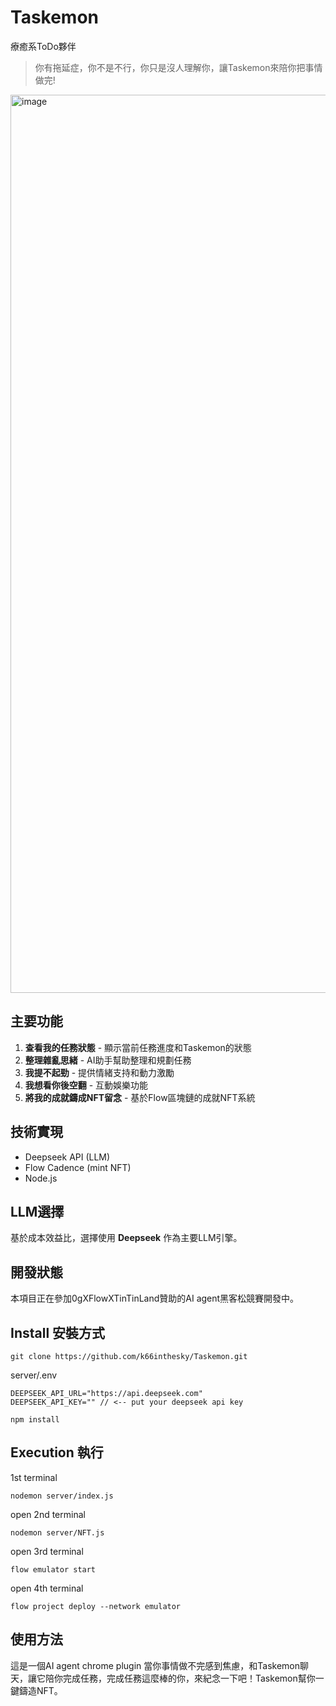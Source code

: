 # Taskemon
療癒系ToDo夥伴

> 你有拖延症，你不是不行，你只是沒人理解你，讓Taskemon來陪你把事情做完!
<img width="1437" alt="image" src="https://github.com/user-attachments/assets/5c23c957-ec40-4a7c-889a-c3a4a76c750e" />

## 主要功能

1. **查看我的任務狀態** - 顯示當前任務進度和Taskemon的狀態
2. **整理雜亂思緒** - AI助手幫助整理和規劃任務
3. **我提不起勁** - 提供情緒支持和動力激勵
4. **我想看你後空翻** - 互動娛樂功能
5. **將我的成就鑄成NFT留念** - 基於Flow區塊鏈的成就NFT系統

## 技術實現
- Deepseek API (LLM)
- Flow Cadence (mint NFT)
- Node.js

## LLM選擇
基於成本效益比，選擇使用 **Deepseek** 作為主要LLM引擎。

## 開發狀態
本項目正在參加0gXFlowXTinTinLand贊助的AI agent黑客松競賽開發中。

## Install 安裝方式
```
git clone https://github.com/k66inthesky/Taskemon.git
```

server/.env
```
DEEPSEEK_API_URL="https://api.deepseek.com"
DEEPSEEK_API_KEY="" // <-- put your deepseek api key
```

```
npm install
```

## Execution 執行

1st terminal
```
nodemon server/index.js
```

open 2nd terminal
```
nodemon server/NFT.js
```

open 3rd terminal
```
flow emulator start
```

open 4th terminal
```
flow project deploy --network emulator
```

## 使用方法
這是一個AI agent chrome plugin
當你事情做不完感到焦慮，和Taskemon聊天，讓它陪你完成任務，完成任務這麼棒的你，來紀念一下吧！Taskemon幫你一鍵鑄造NFT。
